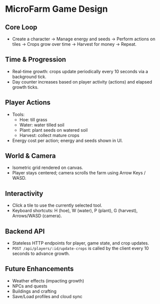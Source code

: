 # MicroFarm Game Design

## Core Loop
- Create a character → Manage energy and seeds → Perform actions on tiles → Crops grow over time → Harvest for money → Repeat.

## Time & Progression
- Real-time growth: crops update periodically every 10 seconds via a background tick.
- Day counter increases based on player activity (actions) and elapsed growth ticks.

## Player Actions
- Tools:
  - Hoe: till grass
  - Water: water tilled soil
  - Plant: plant seeds on watered soil
  - Harvest: collect mature crops
- Energy cost per action; energy and seeds shown in UI.

## World & Camera
- Isometric grid rendered on canvas.
- Player stays centered; camera scrolls the farm using Arrow Keys / WASD.

## Interactivity
- Click a tile to use the currently selected tool.
- Keyboard shortcuts: H (hoe), W (water), P (plant), G (harvest), Arrows/WASD (camera).

## Backend API
- Stateless HTTP endpoints for player, game state, and crop updates.
- `POST /api/players/:id/update-crops` is called by the client every 10 seconds to advance growth.

## Future Enhancements
- Weather effects (impacting growth)
- NPCs and quests
- Buildings and crafting
- Save/Load profiles and cloud sync

